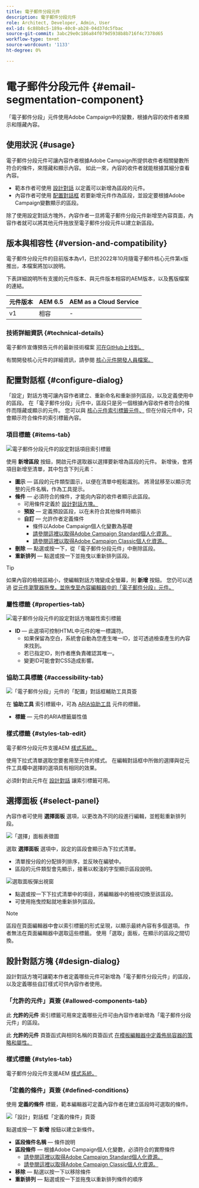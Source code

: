 ```yaml
---
title: 電子郵件分段元件
description: 電子郵件分段元件
role: Architect, Developer, Admin, User
exl-id: 6c88b8c5-189a-40c0-ab28-04d37dc5fbac
source-git-commit: 3abc29e0c186a84f079d5938b8b716f4c7378d65
workflow-type: tm+mt
source-wordcount: '1133'
ht-degree: 0%

---
```



# 電子郵件分段元件 {#email-segmentation-component}

「電子郵件分段」元件使用Adobe Campaign中的變數，根據內容的收件者來顯示和隱藏內容。

## 使用狀況 {#usage}

電子郵件分段元件可讓內容作者根據Adobe Campaign所提供收件者相關變數所符合的條件，來隱藏和顯示內容。 如此一來，內容的收件者就能根據其細分查看內容。

* 範本作者可使用 [設計對話](#design-dialog) 以定義可以新增為區段的元件。
* 內容作者可使用 [配置對話框](#configure-dialog) 若要新增元件作為區段，並設定要根據Adobe Campaign變數顯示的區段。

除了使用設定對話方塊外，內容作者一旦將電子郵件分段元件新增至內容頁面，內容作者就可以將其他元件拖放至電子郵件分段元件以建立新區段。

## 版本與相容性 {#version-and-compatibility}

電子郵件分段元件的目前版本為v1，已於2022年10月隨電子郵件核心元件第x版推出，本檔案將加以說明。

下表詳細說明所有支援的元件版本、與元件版本相容的AEM版本，以及舊版檔案的連結。

| 元件版本 | AEM 6.5 | AEM as a Cloud Service  |
|---|---|---|
| v1 | 相容 | - |

### 技術詳細資訊 {#technical-details}

電子郵件宣傳預告元件的最新技術檔案 [可在GitHub上找到。](https://adobe.com/go/aem_cmp_tech_email_segmentation_v1)

有關開發核心元件的詳細資訊，請參閱 [核心元件開發人員檔案。](/help/developing/overview.md)

## 配置對話框 {#configure-dialog}

「設定」對話方塊可讓內容作者建立、重新命名和重新排列區段，以及定義使用中的區段。 在「電子郵件分段」元件中，區段只是另一個根據內容收件者符合的條件而隱藏或顯示的元件。 您可以與 [核心元件索引標籤元件、](/help/components/tabs.md) 但在分段元件中，只會顯示符合條件的索引標籤內容。

### 項目標籤 {#items-tab}

![電子郵件分段元件的設定對話項目索引標籤](/help/email/assets/email-segmentation-configure-items.png)

使用 **新增區段** 按鈕，開啟元件選取器以選擇要新增為區段的元件。 新增後，會將項目新增至清單，其中包含下列元素：

* **圖示**  — 區段的元件類型圖示，以便在清單中輕鬆識別。 將滑鼠移至以顯示完整的元件名稱，作為工具提示。
* **條件**  — 必須符合的條件，才能向內容的收件者顯示此區段。
   * 可用條件定義於 [設計對話方塊。](#design-dialog)
   * **預設**  — 定義預設區段，以在未符合其他條件時顯示
   * **自訂**  — 允許作者定義條件
      * 條件以Adobe Campaign個人化變數為基礎
      * [請參閱這裡以取得Adobe Campaign Standard個人化資源。](https://experienceleague.adobe.com/docs/campaign-standard/using/designing-content/personalization.html?)
      * [請參閱這裡以取得Adobe Campaign Classic個人化資源。](https://experienceleague.adobe.com/docs/campaign-classic/using/sending-messages/personalizing-deliveries/personalization-fields.html)
* **刪除**  — 點選或按一下，從「電子郵件分段元件」中刪除區段。
* **重新排列**  — 點選或按一下並拖曳以重新排列區段。

>[!TIP]
>
>如果內容的檢視區縮小，使編輯對話方塊變成全螢幕，則 **新增** 按鈕。 您仍可以透過 [從元件瀏覽器拖曳，並拖曳至內容編輯器中的「電子郵件分段」元件。](https://experienceleague.adobe.com/docs/experience-manager-cloud-service/sites/authoring/fundamentals/editing-content.html#inserting-a-component)

### 屬性標籤 {#properties-tab}

![電子郵件分段元件的設定對話方塊屬性索引標籤](/help/email/assets/email-segmentation-configure-properties.png)

* **ID**  — 此選項可控制HTML中元件的唯一標識符。
   * 如果保留為空白，系統會自動為您產生唯一ID，並可透過檢查產生的內容來找到。
   * 若已指定ID，則作者應負責確認其唯一。
   * 變更ID可能會對CSS造成影響。

### 協助工具標籤 {#accessibility-tab}

![「電子郵件分段」元件的「配置」對話框輔助工具頁簽](/help/email/assets/email-segmentation-configure-accessibility.png)

在 **協助工具** 索引標籤中，可為 [ARIA協助工具](https://www.w3.org/WAI/standards-guidelines/aria/) 元件的標籤。

* **標籤**  — 元件的ARIA標籤屬性值

### 樣式標籤 {#styles-tab-edit}

電子郵件分段元件支援AEM [樣式系統。](/help/get-started/authoring.md#component-styling)

使用下拉式清單選取您要套用至元件的樣式。 在編輯對話框中所做的選擇與從元件工具欄中選擇的選項具有相同的效果。

必須針對此元件在 [設計對話](#design-dialog) 讓索引標籤可用。

## 選擇面板 {#select-panel}

內容作者可使用 **選擇面板** 選項，以更改為不同的段進行編輯，並輕鬆重新排列段。

![「選擇」面板表徵圖](/help/email/assets/select-panel-icon.png)

選取 **選擇面板** 選項中，設定的區段會顯示為下拉式清單。

* 清單按分段的分配排列排序，並反映在編號中。
* 區段的元件類型會先顯示，接著以較淺的字型顯示區段說明。

![選取面板彈出視窗](/help/email/assets/select-panel-popover.png)

* 點選或按一下下拉式清單中的項目，將編輯器中的檢視切換至該區段。
* 可使用拖曳控點就地重新排列區段。

>[!NOTE]
>
>區段在頁面編輯器中會以索引標籤的形式呈現，以顯示最終內容有多個選項。 作者無法在頁面編輯器中選取這些標籤。 使用「選取」面板，在顯示的區段之間切換。

## 設計對話方塊 {#design-dialog}

設計對話方塊可讓範本作者定義哪些元件可新增為「電子郵件分段元件」的區段，以及定義哪些自訂樣式可供內容作者使用。

### 「允許的元件」頁簽 {#allowed-components-tab}

此 **允許的元件** 索引標籤可用來定義哪些元件可由內容作者新增為「電子郵件分段元件」的區段。

此 **允許的元件** 頁簽函式與相同名稱的頁簽函式 [在模板編輯器中定義佈局容器的策略和屬性。](https://experienceleague.adobe.com/docs/experience-manager-cloud-service/sites/authoring/features/templates.html)

### 樣式標籤 {#styles-tab}

電子郵件分段元件支援AEM [樣式系統。](/help/get-started/authoring.md#component-styling)

### 「定義的條件」頁簽 {#defined-conditions}

使用 **定義的條件** 標籤，範本編輯器可定義內容作者在建立區段時可選取的條件。

![「設計」對話框「定義的條件」頁簽](/help/email/assets/email-segmentation-design-defined-conditions.png)

點選或按一下 **新增** 按鈕以建立新條件。

* **區段條件名稱**  — 條件說明
* **區段條件**  — 根據Adobe Campaign個人化變數，必須符合的實際條件
   * [請參閱這裡以取得Adobe Campaign Standard個人化資源。](https://experienceleague.adobe.com/docs/campaign-standard/using/designing-content/personalization.html?)
   * [請參閱這裡以取得Adobe Campaign Classic個人化資源。](https://experienceleague.adobe.com/docs/)
* **移除**  — 點選以按一下以移除條件
* **重新排列**  — 點選或按一下並拖曳以重新排列條件的順序
